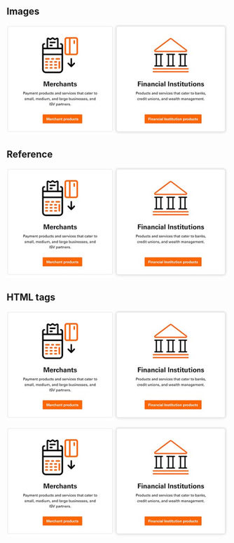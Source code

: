 ## Images

![alt text](../../assets/images/product_area_1.jpg#center)

## Reference

![ref_image_1]

[ref_image_1]: <../../assets/images/product_area_1.jpg#center>

## HTML tags

<img align="center" src="../../assets/images/product_area_1.jpg">

<p align="center">
  <img align="center" src="../../assets/images/product_area_1.jpg">
</p>
